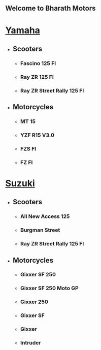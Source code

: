## Welcome to Bharath Motors

# [Yamaha](https://yamaha.bharath-motors.com/)
- ## Scooters
  - ### Fascino 125 FI
  - ### Ray ZR 125 FI
  - ### Ray ZR Street Rally 125 FI
- ## Motorcycles
  - ### MT 15
  - ### YZF R15 V3.0
  - ### FZS FI
  - ### FZ FI
  
# [Suzuki](https://suzuki.bharath-motors.com/)
- ## Scooters
  - ### All New Access 125
  - ### Burgman Street
  - ### Ray ZR Street Rally 125 FI
- ## Motorcycles
  - ### Gixxer SF 250
  - ### Gixxer SF 250 Moto GP
  - ### Gixxer 250
  - ### Gixxer SF
  - ### Gixxer
  - ### Intruder

